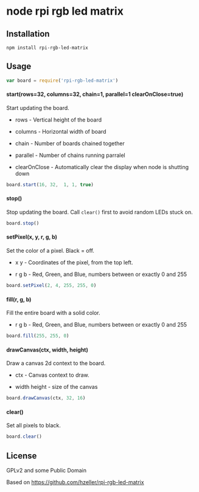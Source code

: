 
# node rpi rgb led matrix

## Installation

```
npm install rpi-rgb-led-matrix
```

## Usage

```javascript
var board = require('rpi-rgb-led-matrix')
```

#### start(rows=32, columns=32, chain=1, parallel=1 clearOnClose=true)

Start updating the board.

- rows 		- Vertical height of the board
- columns 	- Horizontal width of board

- chain - Number of boards chained together

- parallel - Number of chains running parralel

- clearOnClose - Automatically clear the display when node is shutting down

```javascript
board.start(16, 32,  1, 1, true)
```

#### stop()

Stop updating the board. Call `clear()` first to avoid random LEDs stuck on.

```javascript
board.stop()
```

#### setPixel(x, y, r, g, b)

Set the color of a pixel. Black = off.

- x y - Coordinates of the pixel, from the top left.

- r g b - Red, Green, and Blue, numbers between or exactly 0 and 255

```javascript
board.setPixel(2, 4, 255, 255, 0)
```

#### fill(r, g, b)

Fill the entire board with a solid color.

- r g b - Red, Green, and Blue, numbers between or exactly 0 and 255

```javascript
board.fill(255, 255, 0)
```


#### drawCanvas(ctx, width, height)

Draw a canvas 2d context to the board.

- ctx - Canvas context to draw.

- width height - size of the canvas

```javascript
board.drawCanvas(ctx, 32, 16)
```


#### clear()

Set all pixels to black.

```javascript
board.clear()
```



## License

GPLv2 and some Public Domain

Based on https://github.com/hzeller/rpi-rgb-led-matrix
